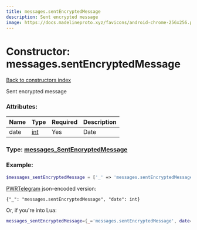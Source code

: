 ```yaml
---
title: messages.sentEncryptedMessage
description: Sent encrypted message
image: https://docs.madelineproto.xyz/favicons/android-chrome-256x256.png
---
```

# Constructor: messages.sentEncryptedMessage  
[Back to constructors index](index.md)



Sent encrypted message

### Attributes:

| Name     |    Type       | Required | Description |
|----------|---------------|----------|-------------|
|date|[int](../types/int.md) | Yes|Date|



### Type: [messages\_SentEncryptedMessage](../types/messages_SentEncryptedMessage.md)


### Example:

```php
$messages_sentEncryptedMessage = ['_' => 'messages.sentEncryptedMessage', 'date' => int];
```  

[PWRTelegram](https://pwrtelegram.xyz) json-encoded version:

```
{"_": "messages.sentEncryptedMessage", "date": int}
```


Or, if you're into Lua:

```lua
messages_sentEncryptedMessage={_='messages.sentEncryptedMessage', date=int}

```


